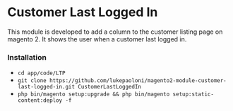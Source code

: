 # Customer Last Logged In

This module is developed to add a column to the customer listing page on magento 2.
It shows the user when a customer last logged in.

### Installation

- `cd app/code/LTP`
- `git clone https://github.com/lukepaoloni/magento2-module-customer-last-logged-in.git CustomerLastLoggedIn`
- `php bin/magento setup:upgrade && php bin/magento setup:static-content:deploy -f`